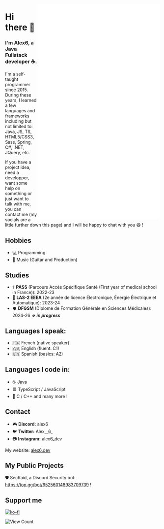 [<img align="right" width="400" src="https://github.com/AL3X-69/AL3X-69/blob/main/github-metrics.svg">](https://alex6.dev)

# Hi there 👋
### I'm Alex6, a Java Fullstack developer ☕.
I'm a self-taught programmer since 2015. During these years, I learned a few languages and frameworks including but not limited to: Java, JS, TS, HTML5/CSS3, Sass, Spring, C#, .NET, JQuery, etc.

If you have a project idea, need a developper, want some help on something or just want to talk with me, you can contact me (my socials are a little further down this page) and I will be happy to chat with you 😄 !

## Hobbies
- 💻 Programming
- 🎸 Music (Guitar and Production)

## Studies 
- ⚕️ **PASS** (Parcours Accès Spécifique Santé (First year of medical school in France)): 2022-23
- 🔌 **LAS-2 EEEA** (2e année de licence Électronique, Énergie Électrique et Automatique): 2023-24
- 🫀 **DFGSM** (Diplome de Formation Générale en Sciences Médicales): 2024-26 ***=> in progress***

## Languages I speak:
- 🇫🇷 French (native speaker)
- 🇬🇧 English (fluent: C1)
- 🇪🇸 Spanish (basics: A2)

## Languages I code in:
- ☕ Java
- 🟦 TypeScript / JavaScript
- 💽 C / C++
and many more !

## Contact
- 🎮 **Discord:** alex6
- 🐦 **Twitter:** Alex__6_
- 📷 **Instagram:** alex6_dev

My website: [alex6.dev](https://alex6.dev)

## My Public Projects
🛡️ SecRaid, a Discord Security bot: https://top.gg/bot/652560148983709739 !

## Support me
[![ko-fi](https://ko-fi.com/img/githubbutton_sm.svg)](https://ko-fi.com/H2H3OOYXD)

![View Count](https://komarev.com/ghpvc/?username=AL3X-69)

